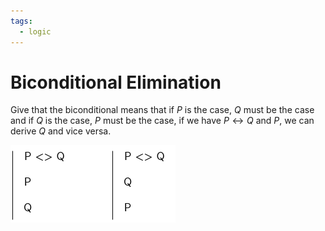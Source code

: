 ```yaml
---
tags:
  - logic
---
```


# Biconditional Elimination

Give that the biconditional means that if $P$ is the case, $Q$ must be the case
and if $Q$ is the case, $P$ must be the case, if we have $P \leftrightarrow Q$
and $P$, we can derive $Q$ and vice versa.

![](/img/biconditional-elim.png)
